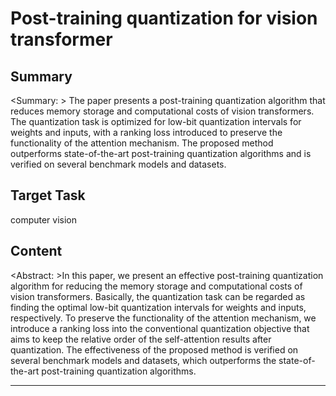 # Post-training quantization for vision transformer

## Summary

<Summary: > The paper presents a post-training quantization algorithm that reduces memory storage and computational costs of vision transformers. The quantization task is optimized for low-bit quantization intervals for weights and inputs, with a ranking loss introduced to preserve the functionality of the attention mechanism. The proposed method outperforms state-of-the-art post-training quantization algorithms and is verified on several benchmark models and datasets.


## Target Task

computer vision

## Content

<Abstract: >In this paper, we present an effective post-training quantization algorithm for reducing the memory storage and computational costs of vision transformers. Basically, the quantization task can be regarded as finding the optimal low-bit quantization intervals for weights and inputs, respectively. To preserve the functionality of the attention mechanism, we introduce a ranking loss into the conventional quantization objective that aims to keep the relative order of the self-attention results after quantization. The effectiveness of the proposed method is verified on several benchmark models and datasets, which outperforms the state-of-the-art post-training quantization algorithms.



---


